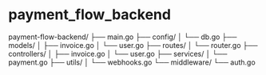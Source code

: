 # payment_flow_backend
payment-flow-backend/
├── main.go
├── config/
│   └── db.go
├── models/
│   ├── invoice.go
│   └── user.go
├── routes/
│   └── router.go
├── controllers/
│   ├── invoice.go
│   └── user.go
├── services/
│   └── payment.go
├── utils/
│   └── webhooks.go
└── middleware/
    └── auth.go
